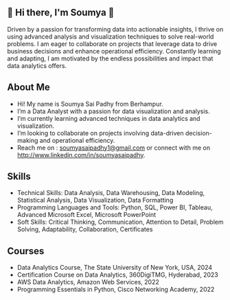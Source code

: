 ## 👋 Hi there, I'm Soumya 👋
Driven by a passion for transforming data into actionable insights, I thrive on using advanced analysis and visualization techniques to solve real-world problems. I am eager to collaborate on projects that leverage data to drive business decisions and enhance operational efficiency. Constantly learning and adapting, I am motivated by the endless possibilities and impact that data analytics offers.

## About Me
- Hi! My name is Soumya Sai Padhy from Berhampur.
- I’m a Data Analyst with a passion for data visualization and analysis.
- I’m currently learning advanced techniques in data analytics and visualization.
- I’m looking to collaborate on projects involving data-driven decision-making and operational efficiency.
- Reach me on : soumyasaipadhy1@gmail.com or connect with me on http://www.linkedin.com/in/soumyasaipadhy.

## Skills
- Technical Skills: Data Analysis, Data Warehousing, Data Modeling, Statistical Analysis, Data Visualization, Data Formatting
- Programming Languages and Tools: Python, SQL, Power BI, Tableau, Advanced Microsoft Excel, Microsoft PowerPoint
- Soft Skills: Critical Thinking, Communication, Attention to Detail, Problem Solving, Adaptability, Collaboration, Certificates

## Courses
- Data Analytics Course, The State University of New York, USA, 2024
- Certification Course on Data Analytics, 360DigiTMG, Hyderabad, 2023
- AWS Data Analytics, Amazon Web Services, 2022
- Programming Essentials in Python, Cisco Networking Academy, 2022


